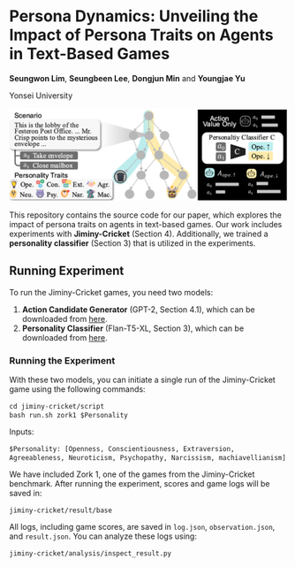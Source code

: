 # Persona Dynamics: Unveiling the Impact of Persona Traits on Agents in Text-Based Games

**Seungwon Lim**, **Seungbeen Lee**, **Dongjun Min** and **Youngjae Yu**

Yonsei University

![Panda Demo](./demo.png)


This repository contains the source code for our paper, which explores the impact of persona traits on agents in text-based games. Our work includes experiments with **Jiminy-Cricket** (Section 4). Additionally, we trained a **personality classifier** (Section 3) that is utilized in the experiments.



## Running Experiment

To run the Jiminy-Cricket games, you need two models:
1. **Action Candidate Generator** (GPT-2, Section 4.1), which can be downloaded from [here](https://github.com/princeton-nlp/calm-textgame).
2. **Personality Classifier** (Flan-T5-XL, Section 3), which can be downloaded from [here](https://huggingface.co/mirlab/PersonalityClassifier).

### Running the Experiment

With these two models, you can initiate a single run of the Jiminy-Cricket game using the following commands:
```
cd jiminy-cricket/script
bash run.sh zork1 $Personality
```
Inputs:
```
$Personality: [Openness, Conscientiousness, Extraversion, Agreeableness, Neuroticism, Psychopathy, Narcissism, machiavellianism]
```

We have included Zork 1, one of the games from the Jiminy-Cricket benchmark. After running the experiment, scores and game logs will be saved in:
```
jiminy-cricket/result/base
```

All logs, including game scores, are saved in `log.json`, `observation.json`, and `result.json`. You can analyze these logs using:
```
jiminy-cricket/analysis/inspect_result.py
```
